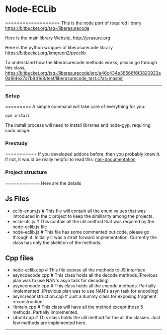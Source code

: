 # Node-ECLib
===================
This is the node port of required library
https://bitbucket.org/tsg-/liberasurecode

Here is the main library Website,
http://jerasure.org

Here is the python wrapper of liberasurecode library
https://bitbucket.org/kmgreen2/pyeclib

To understand how the liberasurecode methods works, please go through this
class,
https://bitbucket.org/tsg-/liberasurecode/src/e46c434e36566f6f0820923a9a184e27d7b941e8/test/liberasurecode_test.c?at=master

------------

### Setup
=========
A simple command will take care of everything for you:
```sh
npm install
```
The install process will need to install libraries and node-gyp, requiring
sudo usage.


### Prestudy
===========
If you developed addons before, then you probably knew it. If not, it would
be really helpful to read this:
[nan-documentation](https://github.com/iojs/nan)


### Project structure
============
Here are the details

## Js Files
* eclib-enum.js # 
	This file will contain all the enum values that was introduced in the c project to keep the simillarity among the projects.
* eclib-util.js # 
	This contain all the util method that was required by the node-eclib.js file
* node-eclib.js #
	This file has some commented out code, please go through it. Initially it was a strait forward implementation. Currently the class has only the skeleton of the methods.

## Cpp files
* node-eclib.cpp # This file expose all the methods to JS interface
* asyncdecode.cpp # This class holds all the decode methods.(Previous plan was to use NAN's asyn task for decoding)
* asyncencode.cpp # This class holds all the encode methods. Partially implemented .(Previous plan was to use NAN's asyn task for encoding)
* asyncreconstruction.cpp # Just a dummy class for exposing fragment reconstruction
* libmain.cpp # This class will have all the method except those 5 methods. Partially implemented.
* Libutil.cpp # This class holds the util method for the all the classes. Just few methods are implemented here.

---------
